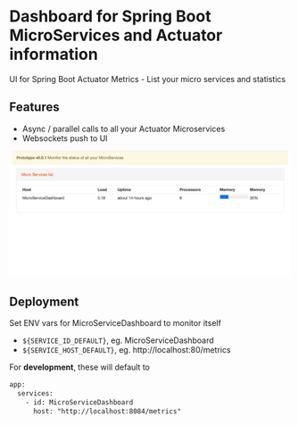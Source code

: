 # Dashboard for Spring Boot MicroServices and Actuator information

UI for Spring Boot Actuator Metrics - List your micro services and statistics

## Features

* Async / parallel calls to all your Actuator Microservices
* Websockets push to UI

![Screenshot of Dashboard](docs/screenshots/dashboard.png)

## Deployment

Set ENV vars for MicroServiceDashboard to monitor itself

* `${SERVICE_ID_DEFAULT}`, eg. MicroServiceDashboard
* `${SERVICE_HOST_DEFAULT}`, eg. http://localhost:80/metrics

For **development**, these will default to

```
app:
  services:
    - id: MicroServiceDashboard
      host: "http://localhost:8084/metrics"
```
